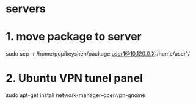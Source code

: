 # servers

# 1. move package to server
sudo scp -r /home/popikeyshen/package user1@10.120.0.X:/home/user1/

# 2. Ubuntu VPN tunel panel
sudo apt-get install network-manager-openvpn-gnome
